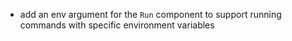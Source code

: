 - add an env argument for the `Run` component to support running commands with specific environment variables
